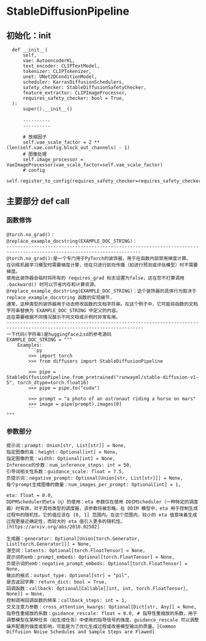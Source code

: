 # StableDiffusionPipeline
## 初始化：init 
```
  def __init__(
      self,
      vae: AutoencoderKL,       
      text_encoder: CLIPTextModel,
      tokenizer: CLIPTokenizer,
      unet: UNet2DConditionModel,
      scheduler: KarrasDiffusionSchedulers,
      safety_checker: StableDiffusionSafetyChecker,
      feature_extractor: CLIPImageProcessor,
      requires_safety_checker: bool = True,
  ):
      super().__init__()
  
      ..........
      ..........
    
      # 放缩因子
      self.vae_scale_factor = 2 ** (len(self.vae.config.block_out_channels) - 1)
      # 图像处理
      self.image_processor = VaeImageProcessor(vae_scale_factor=self.vae_scale_factor)
      # config
      self.register_to_config(requires_safety_checker=requires_safety_checker)
```
## 主要部分 def __call__
### 函数修饰
```
@torch.no_grad()：
@replace_example_docstring(EXAMPLE_DOC_STRING)：
-----------------------------------------------------------------------------------------------------------------------
@torch.no_grad():是一个专门用于PyTorch的装饰器，用于在函数内部禁用梯度计算。
在训练机器学习模型时需要梯度计算，但在只进行前向传播（如进行预测或评估模型）时不需要梯度。
使用此装饰器会临时将所有的 requires_grad 标志设置为false，这在您不打算调用 .backward() 时可以节省内存和计算资源。
@replace_example_docstring(EXAMPLE_DOC_STRING)：这个装饰器的具体行为取决于 replace_example_docstring 函数的实现细节.
通常，这种类型的装饰器用于动态修改函数的文档字符串。在这个例子中，它可能将函数的文档字符串替换为 EXAMPLE_DOC_STRING 中定义的内容。
这在需要根据不同情况展示不同文档或示例时非常有用。
------------------------------------------------------------------------------------------------------------------------
一下代码(字符串)是huggingface上sd的参考源码
EXAMPLE_DOC_STRING = """
    Examples:
        ```py
        >>> import torch
        >>> from diffusers import StableDiffusionPipeline

        >>> pipe = StableDiffusionPipeline.from_pretrained("runwayml/stable-diffusion-v1-5", torch_dtype=torch.float16)
        >>> pipe = pipe.to("cuda")

        >>> prompt = "a photo of an astronaut riding a horse on mars"
        >>> image = pipe(prompt).images[0]
        ```
"""
```
### 参数部分
```
提示词：prompt: Union[str, List[str]] = None,
指定图像的高：height: Optional[int] = None,
指定图像的宽：width: Optional[int] = None,
Inference的步数：num_inference_steps: int = 50,
引导词相关性系数：guidance_scale: float = 7.5,
负提示词：negative_prompt: Optional[Union[str, List[str]]] = None,
每个prompt生成图像的数量：num_images_per_prompt: Optional[int] = 1,

eta: float = 0.0,
DDPMScheduler的eta（η）的使用：eta 参数仅在使用 DDIMScheduler（一种特定的调度器）时有效，对于其他类型的调度器，该参数将被忽略。在 DDIM 模型中，eta 用于控制生成过程中的随机性。它的值应该在 [0, 1] 范围内。在这个范围内，较小的 eta 值意味着生成过程更接近确定性，而较大的 eta 值引入更多的随机性。[https://arxiv.org/abs/2010.02502]

生成器：generator: Optional[Union[torch.Generator, List[torch.Generator]]] = None,
潜空间：latents: Optional[torch.FloatTensor] = None,
提示词的emb：prompt_embeds: Optional[torch.FloatTensor] = None,
负提示词的emb：negative_prompt_embeds: Optional[torch.FloatTensor] = None,
输出的格式：output_type: Optional[str] = "pil",
是否返回字典：return_dict: bool = True,
回调函数：callback: Optional[Callable[[int, int, torch.FloatTensor], None]] = None,
控制调用回调函数的频率：callback_steps: int = 1,
交叉注意力参数：cross_attention_kwargs: Optional[Dict[str, Any]] = None,
指导性重缩放的系数：guidance_rescale: float = 0.0, # 指导性重缩放的系数，用于调整模型在某种任务（如生成任务）中使用的指导信号的强度，guidance_rescale 可以调整噪声配置的强度或影响，可能是为了优化生成过程或改善模型输出的质量。[Common Diffusion Noise Schedules and Sample Steps are Flawed]

```

